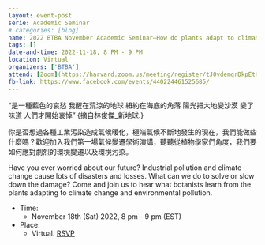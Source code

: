 ```yaml
---
layout: event-post
serie: Academic Seminar
# categories: [blog]
name: 2022 BTBA November Academic Seminar–How do plants adapt to climate change and pollution?
tags: []
date-and-time: 2022-11-18, 8 PM - 9 PM
location: Virtual
organizers: ['BTBA']
attend: [Zoom](https://harvard.zoom.us/meeting/register/tJ0vdemqrDkpEtKackZ4yH9rLHwoSaOFAOEs)
fb-link: https://www.facebook.com/events/440224461525685/
---
```


“是一種藍色的哀愁 我醒在荒涼的地球 紐約在海底的角落 陽光把大地變沙漠 變了味道 人們才開始哀悼” {摘自林俊傑_新地球.}

你是否想過各種工業污染造成氣候暖化，極端氣候不斷地發生的現在，我們能做些什麼嗎？歡迎加入我們第一場氣候變遷學術演講，聽聽從植物學家們角度，我們要如何應對劇烈的環境變遷以及環境污染。

Have you ever worried about our future? Industrial pollution and climate change cause lots of disasters and losses. What can we do to solve or slow down the damage? Come and join us to hear what botanists learn from the plants adapting to climate change and environmental pollution.

- Time:
    - November 18th (Sat) 2022, 8 pm - 9 pm (EST)
- Place:
    - Virtual. [RSVP](https://harvard.zoom.us/meeting/register/tJ0vdemqrDkpEtKackZ4yH9rLHwoSaOFAOEs)


